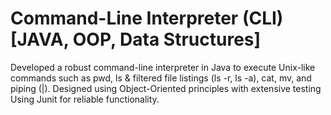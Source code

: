 # Command-Line Interpreter (CLI) [JAVA, OOP, Data Structures]
Developed a robust command-line interpreter in Java to execute Unix-like commands such as pwd, ls & 
filtered file listings (ls -r, ls -a), cat, mv, and piping (|). Designed using Object-Oriented principles with 
extensive testing Using Junit for reliable functionality.
